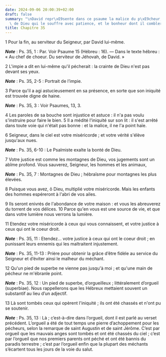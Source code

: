 ```yaml
---
date: 2024-09-06 20:00:39+02:00
draft: false
summary: "\nDavid repr\xE9sente dans ce psaume la malice du p\xE9cheur, la bont\xE9\
  \ de Dieu qui le souffre avec patience, et le bonheur dont il comblera les justes.\n"
title: Chapitre 35
---
```





1 Pour la fin, au serviteur du Seigneur, par David lui-même.

***Note*** :  Ps. 35, 1 : Par. Voir Psaume 15 (Hébreu : 16). ― Dans le texte hébreu : « Au chef de choeur. Du serviteur de Jéhovah, de David. »


2 L'impie a dit en lui-même qu'il pécherait : la crainte de Dieu n'est pas devant ses yeux.

***Note*** :  Ps. 35, 2-5 : Portrait de l’impie.

3 Parce qu'il a agi astucieusement en sa présence, en sorte que son iniquité est trouvée digne de haine.

***Note*** :  Ps. 35, 3 : Voir Psaumes, 13, 3.


4 Les paroles de sa bouche sont injustice et astuce : il n'a pas voulu s'instruire pour faire le bien. 5 Il a médité l'iniquité sur son lit : il s'est arrêté dans toute voie qui n'était pas bonne : et la malice, il ne l'a point haïe.


6 Seigneur, dans le ciel est votre miséricorde ; et votre vérité s'élève jusqu'aux nues.

***Note*** :  Ps. 35, 6-10 : Le Psalmiste exalte la bonté de Dieu.

7 Votre justice est comme les montagnes de Dieu, vos jugements sont un abîme profond. Vous sauverez, Seigneur, les hommes et les animaux,

***Note*** :  Ps. 35, 7 : Montagnes de Dieu ; hébraïsme pour montagnes les plus élevées.

8 Puisque vous avez, ô Dieu, multiplié votre miséricorde. Mais les enfants des hommes espéreront à l'abri de vos ailes.


9 Ils seront enivrés de l'abondance de votre maison : et vous les abreuverez du torrent de vos délices. 10 Parce qu'en vous est une source de vie, et que dans votre lumière nous verrons la lumière.


11 Etendez votre miséricorde à ceux qui vous connaissent, et votre justice à ceux qui ont le coeur droit.

***Note*** :  Ps. 35, 11 : Etendez… votre justice à ceux qui ont le coeur droit ; en punissant leurs ennemis qui les maltraitent injustement.

***Note*** :  Ps. 35, 11-13 : Prière pour obtenir la grâce d’être fidèle au service du Seigneur et d’éviter ainsi le malheur du méchant.

12 Qu'un pied de superbe ne vienne pas jusqu'à moi ; et qu'une main de pécheur ne m'ébranle point.

***Note*** :  Ps. 35, 12 : Un pied de superbe, d’orgueilleux ; littéralement d’orgueil (superbiae). Nous rappellerons que les Hébreux mettaient souvent un substantif au lieu d’un adjectif.

13 Là sont tombés ceux qui opèrent l'iniquité ; ils ont été chassés et n'ont pu se soutenir.

***Note*** :  Ps. 35, 13 : Là ; c’est-à-dire dans l’orgueil, dont il est parlé au verset précédent. L’orgueil a été de tout temps une pierre d’achoppement pour les pécheurs, selon la remarque de saint Augustin et de saint Jérôme. C’est par orgueil que les mauvais anges sont tombés et ont été chassés du ciel ; c’est par l’orgueil que nos premiers parents ont péché et ont été bannis du paradis terrestre ; c’est par l’orgueil enfin que la plupart des méchants s’écartent tous les jours de la voie du salut.

